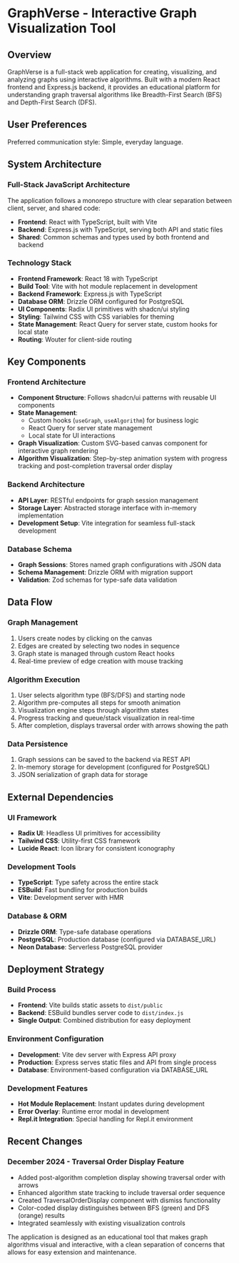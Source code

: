 # GraphVerse - Interactive Graph Visualization Tool

## Overview

GraphVerse is a full-stack web application for creating, visualizing, and analyzing graphs using interactive algorithms. Built with a modern React frontend and Express.js backend, it provides an educational platform for understanding graph traversal algorithms like Breadth-First Search (BFS) and Depth-First Search (DFS).

## User Preferences

Preferred communication style: Simple, everyday language.

## System Architecture

### Full-Stack JavaScript Architecture
The application follows a monorepo structure with clear separation between client, server, and shared code:
- **Frontend**: React with TypeScript, built with Vite
- **Backend**: Express.js with TypeScript, serving both API and static files
- **Shared**: Common schemas and types used by both frontend and backend

### Technology Stack
- **Frontend Framework**: React 18 with TypeScript
- **Build Tool**: Vite with hot module replacement in development
- **Backend Framework**: Express.js with TypeScript
- **Database ORM**: Drizzle ORM configured for PostgreSQL
- **UI Components**: Radix UI primitives with shadcn/ui styling
- **Styling**: Tailwind CSS with CSS variables for theming
- **State Management**: React Query for server state, custom hooks for local state
- **Routing**: Wouter for client-side routing

## Key Components

### Frontend Architecture
- **Component Structure**: Follows shadcn/ui patterns with reusable UI components
- **State Management**: 
  - Custom hooks (`useGraph`, `useAlgorithm`) for business logic
  - React Query for server state management
  - Local state for UI interactions
- **Graph Visualization**: Custom SVG-based canvas component for interactive graph rendering
- **Algorithm Visualization**: Step-by-step animation system with progress tracking and post-completion traversal order display

### Backend Architecture
- **API Layer**: RESTful endpoints for graph session management
- **Storage Layer**: Abstracted storage interface with in-memory implementation
- **Development Setup**: Vite integration for seamless full-stack development

### Database Schema
- **Graph Sessions**: Stores named graph configurations with JSON data
- **Schema Management**: Drizzle ORM with migration support
- **Validation**: Zod schemas for type-safe data validation

## Data Flow

### Graph Management
1. Users create nodes by clicking on the canvas
2. Edges are created by selecting two nodes in sequence
3. Graph state is managed through custom React hooks
4. Real-time preview of edge creation with mouse tracking

### Algorithm Execution
1. User selects algorithm type (BFS/DFS) and starting node
2. Algorithm pre-computes all steps for smooth animation
3. Visualization engine steps through algorithm states
4. Progress tracking and queue/stack visualization in real-time
5. After completion, displays traversal order with arrows showing the path

### Data Persistence
1. Graph sessions can be saved to the backend via REST API
2. In-memory storage for development (configured for PostgreSQL)
3. JSON serialization of graph data for storage

## External Dependencies

### UI Framework
- **Radix UI**: Headless UI primitives for accessibility
- **Tailwind CSS**: Utility-first CSS framework
- **Lucide React**: Icon library for consistent iconography

### Development Tools
- **TypeScript**: Type safety across the entire stack
- **ESBuild**: Fast bundling for production builds
- **Vite**: Development server with HMR

### Database & ORM
- **Drizzle ORM**: Type-safe database operations
- **PostgreSQL**: Production database (configured via DATABASE_URL)
- **Neon Database**: Serverless PostgreSQL provider

## Deployment Strategy

### Build Process
- **Frontend**: Vite builds static assets to `dist/public`
- **Backend**: ESBuild bundles server code to `dist/index.js`
- **Single Output**: Combined distribution for easy deployment

### Environment Configuration
- **Development**: Vite dev server with Express API proxy
- **Production**: Express serves static files and API from single process
- **Database**: Environment-based configuration via DATABASE_URL

### Development Features
- **Hot Module Replacement**: Instant updates during development
- **Error Overlay**: Runtime error modal in development
- **Repl.it Integration**: Special handling for Repl.it environment

## Recent Changes

### December 2024 - Traversal Order Display Feature
- Added post-algorithm completion display showing traversal order with arrows
- Enhanced algorithm state tracking to include traversal order sequence
- Created TraversalOrderDisplay component with dismiss functionality
- Color-coded display distinguishes between BFS (green) and DFS (orange) results
- Integrated seamlessly with existing visualization controls

The application is designed as an educational tool that makes graph algorithms visual and interactive, with a clean separation of concerns that allows for easy extension and maintenance.
